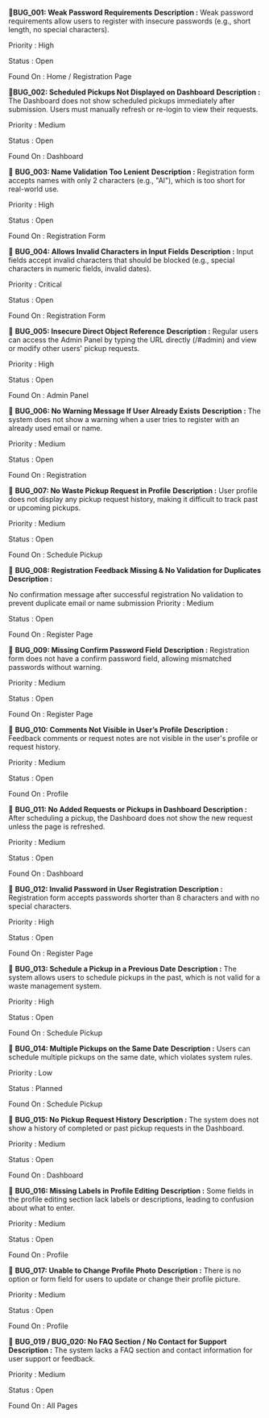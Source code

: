 🐛**BUG_001: Weak Password Requirements**
**Description :**
Weak password requirements allow users to register with insecure passwords (e.g., short length, no special characters).

Priority :
High

Status :
Open

Found On :
Home / Registration Page

🐛**BUG_002: Scheduled Pickups Not Displayed on Dashboard**
**Description :**
The Dashboard does not show scheduled pickups immediately after submission. Users must manually refresh or re-login to view their requests.

Priority :
Medium

Status :
Open

Found On :
Dashboard

🐛 **BUG_003: Name Validation Too Lenient**
**Description :**
Registration form accepts names with only 2 characters (e.g., "Al"), which is too short for real-world use.

Priority :
High

Status :
Open

Found On :
Registration Form

🐛 **BUG_004: Allows Invalid Characters in Input Fields**
**Description :**
Input fields accept invalid characters that should be blocked (e.g., special characters in numeric fields, invalid dates).

Priority :
Critical

Status :
Open

Found On :
Registration Form

🐛 **BUG_005: Insecure Direct Object Reference**
**Description :**
Regular users can access the Admin Panel by typing the URL directly (/#admin) and view or modify other users' pickup requests.

Priority :
High

Status :
Open

Found On :
Admin Panel

🐛 **BUG_006: No Warning Message If User Already Exists**
**Description :**
The system does not show a warning when a user tries to register with an already used email or name.

Priority :
Medium

Status :
Open

Found On :
Registration

🐛 **BUG_007: No Waste Pickup Request in Profile**
**Description :**
User profile does not display any pickup request history, making it difficult to track past or upcoming pickups.

Priority :
Medium

Status :
Open

Found On :
Schedule Pickup

🐛 **BUG_008: Registration Feedback Missing & No Validation for Duplicates**
**Description :**

No confirmation message after successful registration
No validation to prevent duplicate email or name submission
Priority :
Medium

Status :
Open

Found On :
Register Page

🐛 **BUG_009: Missing Confirm Password Field**
**Description :**
Registration form does not have a confirm password field, allowing mismatched passwords without warning.

Priority :
Medium

Status :
Open

Found On :
Register Page

🐛 **BUG_010: Comments Not Visible in User’s Profile**
**Description :**
Feedback comments or request notes are not visible in the user's profile or request history.

Priority :
Medium

Status :
Open

Found On :
Profile

🐛 **BUG_011: No Added Requests or Pickups in Dashboard**
**Description :**
After scheduling a pickup, the Dashboard does not show the new request unless the page is refreshed.

Priority :
Medium

Status :
Open

Found On :
Dashboard

🐛 **BUG_012: Invalid Password in User Registration**
**Description :**
Registration form accepts passwords shorter than 8 characters and with no special characters.

Priority :
High

Status :
Open

Found On :
Register Page

🐛 **BUG_013: Schedule a Pickup in a Previous Date**
**Description :**
The system allows users to schedule pickups in the past, which is not valid for a waste management system.

Priority :
High

Status :
Open

Found On :
Schedule Pickup

🐛 **BUG_014: Multiple Pickups on the Same Date**
**Description :**
Users can schedule multiple pickups on the same date, which violates system rules.

Priority :
Low

Status :
Planned

Found On :
Schedule Pickup

🐛 **BUG_015: No Pickup Request History**
**Description :**
The system does not show a history of completed or past pickup requests in the Dashboard.

Priority :
Medium

Status :
Open

Found On :
Dashboard

🐛 **BUG_016: Missing Labels in Profile Editing**
**Description :**
Some fields in the profile editing section lack labels or descriptions, leading to confusion about what to enter.

Priority :
Medium

Status :
Open

Found On :
Profile

🐛 **BUG_017: Unable to Change Profile Photo**
**Description :**
There is no option or form field for users to update or change their profile picture.

Priority :
Medium

Status :
Open

Found On :
Profile

🐛 **BUG_019 / BUG_020: No FAQ Section / No Contact for Support**
**Description :**
The system lacks a FAQ section and contact information for user support or feedback.

Priority :
Medium

Status :
Open

Found On :
All Pages
